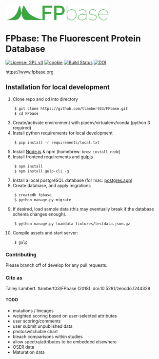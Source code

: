 [![Logo](static/src/images/logo_green_wide@1x.gif)](https://www.fpbase.org)

# FPbase: The Fluorescent Protein Database

[![License: GPL v3](https://img.shields.io/badge/License-GPLv3-brightgreen.svg)](https://www.gnu.org/licenses/gpl-3.0)
[![cookie](https://img.shields.io/badge/built%20with-Cookiecutter%20Django-brightgreen.svg)](https://github.com/pydanny/cookiecutter-django/)
[![Build Status](https://travis-ci.org/tlambert03/FPbase.svg?branch=develop)](https://travis-ci.org/tlambert03/FPbase)
[![DOI](https://zenodo.org/badge/DOI/10.5281/zenodo.1244328.svg)](https://doi.org/10.5281/zenodo.1244328)


https://www.fpbase.org

## Installation for local development

1. Clone repo and cd into directory
```
    $ git clone https://github.com/tlambert03/FPbase.git
    $ cd FPbase
```
3. Create/activate environment with pipenv/virtualenv/conda (python 3 required)
4. Install python requirements for local development
```
    $ pip install -r requirements/local.txt
```
5. Install [Node.js](https://nodejs.org/en/) & npm  (homebrew: `brew install node`)
6. Install frontend requirements and [gulpjs](https://gulpjs.com/)
```
    $ npm install
    $ npm install gulp-cli -g
```
7. Install a local postgreSQL database (for mac: [postgres.app](https://postgresapp.com/))
8. Create database, and apply migrations
```
    $ createdb fpbase
    $ python manage.py migrate
```
9. If desired, load sample data (this may eventually break if the database schema changes enough).
```
    $ python manage.py loaddata fixtures/testdata.json.gz
```
10. Compile assets and start server:
```
    $ gulp
```


### Contributing

Please branch off of develop for any pull requests.

### Cite as 

Talley Lambert. tlambert03/FPbase (2018). doi:10.5281/zenodo.1244328

#### TODO

* mutations / lineages
* weighted scoring based on user-selected attributes
* user scoring/comments
* user submit unpublished data
* photoswitchable chart
* bleach comparisons within studies
* allow spectra/attributes to be embedded elsewhere
* OSER data
* Maturation data
